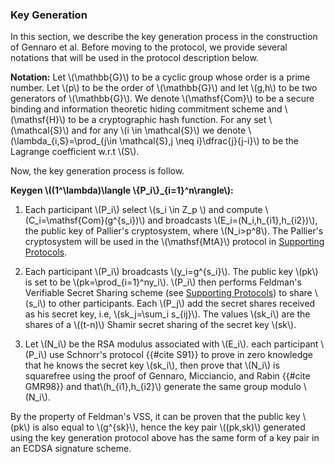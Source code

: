 ### Key Generation

In this section, we describe the key generation process in the construction of Gennaro et al. Before moving to the protocol, we provide several notations that will be used in the protocol description below.  

**Notation:** Let \\(\mathbb{G}\\) to be a cyclic group whose order is a prime number. Let \\(p\\) to be the order of \\(\mathbb{G}\\) and let \\(g,h\\) to be two generators of \\(\mathbb{G}\\). We denote \\(\mathsf{Com}\\) to be a secure binding and information theoretic hiding commitment scheme and \\(\mathsf{H}\\) to be a cryptographic hash function. For any set \\(\mathcal{S}\\) and for any \\(i \in \mathcal{S}\\) we denote \\(\lambda_{i,S}=\prod_{j\in \mathcal{S},j \neq i}\dfrac{j}{j-i}\\) to be the Lagrange coefficient w.r.t \\(S\\).

Now, the key generation process is follow.

**Keygen \\((1^\lambda)\langle \\{P_i\\}_{i=1}^n\rangle\\):**

1. Each participant \\(P_i\\) select \\(s_i \in Z_p \\) and compute \\(C_i=\mathsf{Com}(g^{s_i})\\) and broadcasts \\(E_i=(N_i,h_{i1},h_{i2})\\), the public key of Pallier's cryptosystem, where \\(N_i>p^8\\). The Pallier's cryptosystem will be used in the \\(\mathsf{MtA}\\) protocol in [Supporting Protocols](./supporting-algorithms.md).

2. Each participant \\(P_i\\) broadcasts \\(y_i=g^{s_i}\\). The public key \\(pk\\) is set to be \\(pk=\prod_{i=1}^ny_i\\). \\(P_i\\) then performs Feldman's Verifiable Secret Sharing scheme (see [Supporting Protocols](./supporting-algorithms.md)) to share \\(s_i\\) to other participants.  Each \\(P_j\\) add the secret shares received as his secret key, i.e, \\(sk_j=\sum_i s_{ij}\\). The values \\(sk_i\\) are the shares of a \\((t-n)\\) Shamir secret sharing of the secret key \\(sk\\).

3. Let \\(N_i\\) be the  RSA modulus associated with \\(E_i\\). each participant \\(P_i\\) use Schnorr's protocol {{#cite S91}} to prove in zero knowledge that he knows the secret key \\(sk_i\\), then prove that \\(N_i\\) is squarefree using the proof of Gennaro, Micciancio, and Rabin {{#cite GMR98}} and that\\(h_{i1},h_{i2}\\) generate the same group modulo \\(N_i\\). 

By the property of Feldman's VSS, it can be proven that the public key \\(pk\\) is also equal to \\(g^{sk}\\), hence the key pair \\((pk,sk)\\) generated using the key generation protocol above has the same form of a key pair in an ECDSA signature scheme.